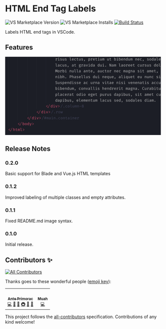 # HTML End Tag Labels

![VS Marketplace Version](https://badgen.net/vs-marketplace/v/anteprimorac.html-end-tag-labels) ![VS Marketplace Installs](https://badgen.net/vs-marketplace/i/anteprimorac.html-end-tag-labels) [![Build Status](https://travis-ci.com/anteprimorac/vscode-html-end-tag-labels.svg?branch=master)](https://travis-ci.com/anteprimorac/vscode-html-end-tag-labels)

Labels HTML end tags in VSCode.

## Features

![HTML End Tag Labels](images/screenshot-1.png)

## Release Notes

### 0.2.0

Basic support for Blade and Vue.js HTML templates

### 0.1.2

Improved labeling of multiple classes and empty attributes.

### 0.1.1

Fixed README.md image syntax.

### 0.1.0

Initial release.

## Contributors ✨

<!-- ALL-CONTRIBUTORS-BADGE:START - Do not remove or modify this section -->
[![All Contributors](https://img.shields.io/badge/all_contributors-2-orange.svg?style=flat-square)](#contributors-)
<!-- ALL-CONTRIBUTORS-BADGE:END -->

Thanks goes to these wonderful people ([emoji key](https://allcontributors.org/docs/en/emoji-key)):

<!-- ALL-CONTRIBUTORS-LIST:START - Do not remove or modify this section -->
<!-- prettier-ignore-start -->
<!-- markdownlint-disable -->
<table>
  <tr>
    <td align="center"><a href="http://anteprimorac.com.hr"><img src="https://avatars0.githubusercontent.com/u/972083?v=4" width="100px;" alt=""/><br /><sub><b>Ante Primorac</b></sub></a><br /><a href="https://github.com/anteprimorac/vscode-html-end-tag-labels/commits?author=anteprimorac" title="Code">💻</a> <a href="https://github.com/anteprimorac/vscode-html-end-tag-labels/commits?author=anteprimorac" title="Documentation">📖</a> <a href="#ideas-anteprimorac" title="Ideas, Planning, & Feedback">🤔</a> <a href="#infra-anteprimorac" title="Infrastructure (Hosting, Build-Tools, etc)">🚇</a> <a href="#maintenance-anteprimorac" title="Maintenance">🚧</a> <a href="https://github.com/anteprimorac/vscode-html-end-tag-labels/pulls?q=is%3Apr+reviewed-by%3Aanteprimorac" title="Reviewed Pull Requests">👀</a></td>
    <td align="center"><a href="http://ctf0.wordpress.com/"><img src="https://avatars2.githubusercontent.com/u/7388088?v=4" width="100px;" alt=""/><br /><sub><b>Muah</b></sub></a><br /><a href="https://github.com/anteprimorac/vscode-html-end-tag-labels/commits?author=ctf0" title="Code">💻</a></td>
  </tr>
</table>

<!-- markdownlint-enable -->
<!-- prettier-ignore-end -->
<!-- ALL-CONTRIBUTORS-LIST:END -->

This project follows the [all-contributors](https://github.com/all-contributors/all-contributors) specification. Contributions of any kind welcome!